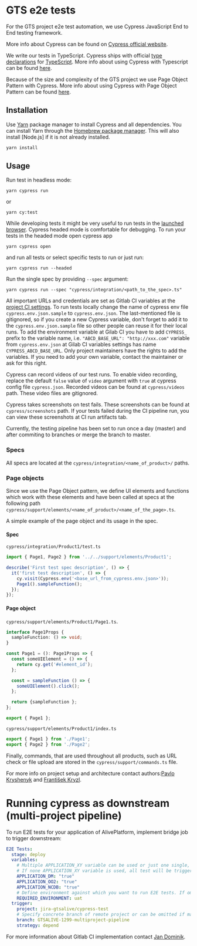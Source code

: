# GTS e2e tests

For the GTS project e2e test automation, we use Cypress JavaScript End to End testing framework.

More info about Cypress can be found on [Cypress official website](https://www.cypress.io/).

We write our tests in TypeScript. Cypress ships with official [type declarations](https://github.com/cypress-io/cypress/tree/develop/cli/types) for [TypeScript](https://www.typescriptlang.org/). More info about using Cypress with Typescript can be found [here](https://docs.cypress.io/guides/tooling/typescript-support.html#Transpiling-TypeScript-test-files).

Because of the size and complexity of the GTS project we use Page Object Pattern with Cypress. More info about using Cypress with Page Object Pattern can be found [here](https://medium.com/reactbrasil/deep-diving-pageobject-pattern-and-using-it-with-cypress-e60b9d7d0d91).

## Installation

Use [Yarn](https://pip.pypa.io/en/stable/) package manager to install Cypress and all dependencies. You can install Yarn through the [Homebrew package manager](https://brew.sh/). This will also install [Node.js] if it is not already installed.

```bash
yarn install
```

## Usage

Run test in headless mode:

```
yarn cypress run
```

or

```
yarn cy:test
```

While developing tests it might be very useful to run tests in the [launched browser](https://docs.cypress.io/guides/guides/launching-browsers.html#Browsers). Cypress headed mode is comfortable for debugging. To run your tests in the headed mode open cypress app

```
yarn cypress open
```

and run all tests or select specific tests to run or just run:

```
yarn cypress run --headed
```

Run the single spec by providing `--spec` argument:

```
yarn cypress run --spec "cypress/integration/<path_to_the_spec>.ts"
```

All important URLs and credentials are set as Gitlab CI variables at the [project CI settings](https://gitlab.bootiq.io/jira-gtsalive/cypress-test/-/settings/ci_cd). To run tests locally change the name of cypress env file `cypress.env.json.sample` to `cypress.env.json`. The last-mentioned file is gitignored, so if you create a new Cypress variable, don't forget to add it to the `cypress.env.json.sample` file so other people can reuse it for their local runs. To add the environment variable at Gilab CI you have to add `CYPRESS_` prefix to the variable name, i.e. `"ABCD_BASE_URL": "http://xxx.com"` variable from `cypress.env.json` at Gilab CI variables settings has name `CYPRESS_ABCD_BASE_URL`. Only project maintainers have the rights to add the variables. If you need to add your own variable, contact the maintainer or ask for this right.

Cypress can record videos of our test runs. To enable video recording, replace the default `false` value of `video` argument with `true` at cypress config file `cypress.json`. Recorded videos can be found at `cypress/videos` path. These video files are gitignored.

Cypress takes screenshots on test fails. These screenshots can be found at `cypress/screenshots` path. If your tests failed during the CI pipeline run, you can view these screenshots at CI run artifacts tab.

Currently, the testing pipeline has been set to run once a day (master) and after commiting to branches or merge the branch to master.

### Specs

All specs are located at the `cypress/integration/<name_of_product>/` paths.

### Page objects

Since we use the Page Object pattern, we define UI elements and functions which work with these elements and have been called at specs at the following path `cypress/support/elements/<name_of_product>/<name_of_the_page>.ts`.

A simple example of the page object and its usage in the spec.

#### Spec

`cypress/integration/Product1/test.ts`

```typescript
import { Page1, Page2 } from '../../support/elements/Product1';

describe('First test spec description', () => {
  it('first test description', () => {
    cy.visit(Cypress.env('<base_url_from_cypress.env.json>'));
    Page1().sampleFunction();
  });
});
```

#### Page object

`cypress/support/elements/Product1/Page1.ts`.

```typescript
interface Page1Props {
  sampleFunction: () => void;
}

const Page1 = (): Page1Props => {
  const someUIElement = () => {
    return cy.get('#element_id');
  };

  const = sampleFunction () => {
    someUIElement().click();
  };

  return {sampleFunction };
};

export { Page1 };
```

`cypress/support/elements/Product1/index.ts`

```typescript
export { Page1 } from './Page1';
export { Page2 } from './Page2';
```

Finally, commands, that are used throughout all products, such as URL check or file upload are stored in the `cypress/support/commands.ts` file.

For more info on project setup and architecture contact authors:[Pavlo Kryshenyk](https://gitlab.bootiq.io/pavlokryshenyk)
and [František Kryzl](https://gitlab.bootiq.io/frantisekkryzl).

# Running cypress as downstream (multi-project pipeline)
To run E2E tests for your application of AlivePlatform, implement bridge job to trigger downstream:

```yaml
E2E Tests:
  stage: deploy
  variables:
    # Multiple APPLICATION_XY variable can be used or just one single, depends on use case.
    # If none APPLICATION_XY variable is used, all test will be triggered.
    APPLICATION_DM: "true"
    APPLICATION_OO2: "true"
    APPLICATION_NCDB: "true"
    # Define environment against which you want to run E2E tests. If omitted, biq-test will be used.
    REQUIRED_ENVIRONMENT: uat
  trigger:
    project: jira-gtsalive/cypress-test
    # Specify concrete branch of remote project or can be omitted if master branch should be used.
    branch: GTSALIVE-1299-multiproject-pipeline
    strategy: depend
```
For more information about Gitlab CI implementation contact [Jan Dominik](https://gitlab.bootiq.io/jandominik).
